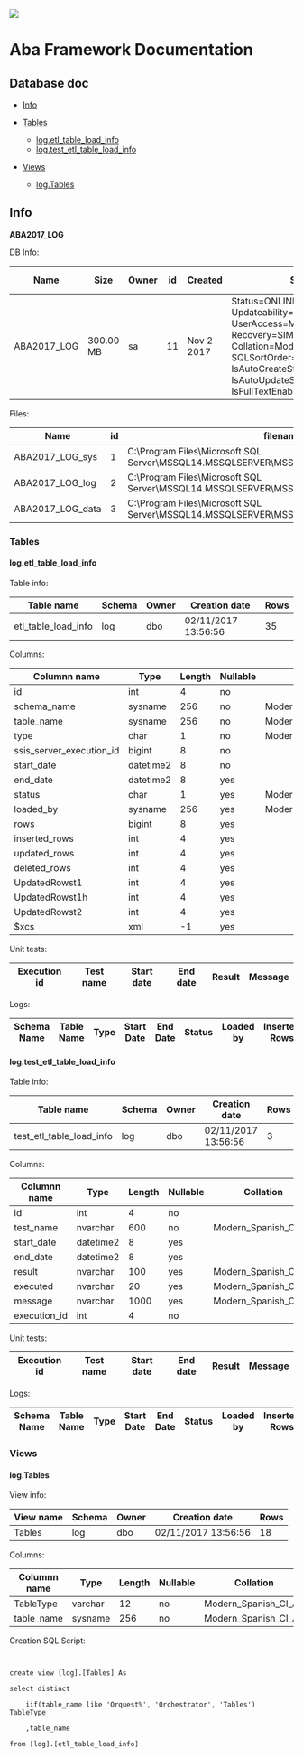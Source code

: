 ![](http://www.solidq.com/wp-content/uploads/2015/06/Logo-SolidQ-Web.gif)

# Aba Framework Documentation
## Database doc

* [Info](#head_info)
* [Tables](#head_tables)
  * [log.etl_table_load_info](#log.etl_table_load_info)
  * [log.test_etl_table_load_info](#log.test_etl_table_load_info)
  
* [Views](#head_views)
  * [log.Tables](#log.Tables)
  

## Info <a name='head_info'>
**ABA2017_LOG**

DB Info:

| Name | Size | Owner | id | Created | Status | Compatibility level |
| ---- | ---- | ----- | -- | ------- | ------ | ------------------- |
| ABA2017_LOG |     300.00 MB| sa| 11| Nov  2 2017 | Status=ONLINE, Updateability=READ_WRITE, UserAccess=MULTI_USER, Recovery=SIMPLE, Version=869, Collation=Modern_Spanish_CI_AS, SQLSortOrder=0, IsAutoCreateStatistics, IsAutoUpdateStatistics, IsFullTextEnabled | 140 |

Files:

| Name | id | filename | filegroup | size | maxsize | growth |
| ---- | -- | -------- | --------- | ---- | ------- | ------ |
| ABA2017_LOG_sys | 1 | C:\Program Files\Microsoft SQL Server\MSSQL14.MSSQLSERVER\MSSQL\DATA\ABA2017_LOG_sys.mdf | PRIMARY | 102400 KB | Unlimited | 0 KB |
| ABA2017_LOG_log | 2 | C:\Program Files\Microsoft SQL Server\MSSQL14.MSSQLSERVER\MSSQL\DATA\ABA2017_LOG_log.ldf |  | 102400 KB | 2147483648 KB | 102400 KB |
| ABA2017_LOG_data | 3 | C:\Program Files\Microsoft SQL Server\MSSQL14.MSSQLSERVER\MSSQL\DATA\ABA2017_LOG_data.ndf | SECONDARY | 102400 KB | Unlimited | 102400 KB |

### Tables <a name='head_tables'>

#### log.etl_table_load_info <a name='log.etl_table_load_info'>

Table info:

| Table name | Schema | Owner | Creation date | Rows |
| ---------- | ------ | ----- | ------------- | ---- |
| etl_table_load_info | log | dbo | 02/11/2017 13:56:56 | 35 |

Columns:

| Columnn name | Type | Length | Nullable | Collation | TrimTrailingBlanks |
| ------------ | ---- | ------ | -------- | --------- | ------------------ |
| id | int | 4 | no |  | (n/a) |
| schema_name | sysname | 256 | no | Modern_Spanish_CI_AS | (n/a) |
| table_name | sysname | 256 | no | Modern_Spanish_CI_AS | (n/a) |
| type | char | 1 | no | Modern_Spanish_CI_AS | no |
| ssis_server_execution_id | bigint | 8 | no |  | (n/a) |
| start_date | datetime2 | 8 | no |  | (n/a) |
| end_date | datetime2 | 8 | yes |  | (n/a) |
| status | char | 1 | yes | Modern_Spanish_CI_AS | no |
| loaded_by | sysname | 256 | yes | Modern_Spanish_CI_AS | (n/a) |
| rows | bigint | 8 | yes |  | (n/a) |
| inserted_rows | int | 4 | yes |  | (n/a) |
| updated_rows | int | 4 | yes |  | (n/a) |
| deleted_rows | int | 4 | yes |  | (n/a) |
| UpdatedRowst1 | int | 4 | yes |  | (n/a) |
| UpdatedRowst1h | int | 4 | yes |  | (n/a) |
| UpdatedRowst2 | int | 4 | yes |  | (n/a) |
| $xcs | xml | -1 | yes |  | (n/a) |


Unit tests:

| Execution id | Test name | Start date | End date | Result | Message |
| ------------ | --------- | ---------- | -------- | ------ | ------- |

Logs:

| Schema Name | Table Name | Type | Start Date | End Date | Status | Loaded by | Inserted Rows | Updated Rows | Deleted Rows |
| ----------- | ---------- | ---- | ---------- | -------- | ------ | --------- | ------------- | ------------ | ------------ |

#### log.test_etl_table_load_info <a name='log.test_etl_table_load_info'>

Table info:

| Table name | Schema | Owner | Creation date | Rows |
| ---------- | ------ | ----- | ------------- | ---- |
| test_etl_table_load_info | log | dbo | 02/11/2017 13:56:56 | 3 |

Columns:

| Columnn name | Type | Length | Nullable | Collation | TrimTrailingBlanks |
| ------------ | ---- | ------ | -------- | --------- | ------------------ |
| id | int | 4 | no |  | (n/a) |
| test_name | nvarchar | 600 | no | Modern_Spanish_CI_AS | (n/a) |
| start_date | datetime2 | 8 | yes |  | (n/a) |
| end_date | datetime2 | 8 | yes |  | (n/a) |
| result | nvarchar | 100 | yes | Modern_Spanish_CI_AS | (n/a) |
| executed | nvarchar | 20 | yes | Modern_Spanish_CI_AS | (n/a) |
| message | nvarchar | 1000 | yes | Modern_Spanish_CI_AS | (n/a) |
| execution_id | int | 4 | no |  | (n/a) |


Unit tests:

| Execution id | Test name | Start date | End date | Result | Message |
| ------------ | --------- | ---------- | -------- | ------ | ------- |

Logs:

| Schema Name | Table Name | Type | Start Date | End Date | Status | Loaded by | Inserted Rows | Updated Rows | Deleted Rows |
| ----------- | ---------- | ---- | ---------- | -------- | ------ | --------- | ------------- | ------------ | ------------ |


### Views <a name='head_views'>

#### log.Tables <a name='log.Tables'>

View info:

| View name | Schema | Owner | Creation date | Rows |
| --------- | ------ | ----- | ------------- | ---- |
| Tables | log | dbo | 02/11/2017 13:56:56 | 18 |

Columns:

| Columnn name | Type | Length | Nullable | Collation | TrimTrailingBlanks |
| ------------ | ---- | ------ | -------- | --------- | ------------------ |
| TableType | varchar | 12 | no | Modern_Spanish_CI_AS | yes |
| table_name | sysname | 256 | no | Modern_Spanish_CI_AS | (n/a) |


Creation SQL Script:
```


create view [log].[Tables] As

select distinct 

    iif(table_name like 'Orquest%', 'Orchestrator', 'Tables') TableType

    ,table_name 

from [log].[etl_table_load_info]



```




